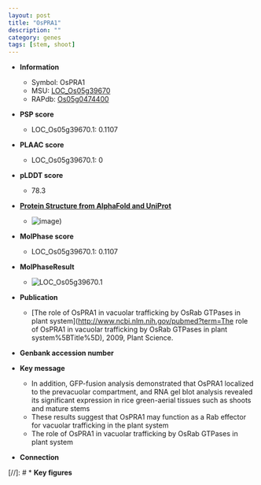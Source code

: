 ```yaml
---
layout: post
title: "OsPRA1"
description: ""
category: genes
tags: [stem, shoot]
---
```


* **Information**  
    + Symbol: OsPRA1  
    + MSU: [LOC_Os05g39670](http://rice.plantbiology.msu.edu/cgi-bin/ORF_infopage.cgi?orf=LOC_Os05g39670)  
    + RAPdb: [Os05g0474400](http://rapdb.dna.affrc.go.jp/viewer/gbrowse_details/irgsp1?name=Os05g0474400)  

* **PSP score**  
    + LOC_Os05g39670.1: 0.1107 

* **PLAAC score**  
    + LOC_Os05g39670.1: 0 

* **pLDDT score**
    + 78.3

* **[Protein Structure from AlphaFold and UniProt](https://www.uniprot.org/uniprotkb/Q65WW5/entry#structure)**
    + ![image](https://ricepsp.github.io/images/Q6/AF-Q65WW5-F1.png))

* **MolPhase score**
    + LOC_Os05g39670.1: 0.1107

* **MolPhaseResult**
    + ![LOC_Os05g39670.1](https://ricepsp.github.io/pictures/LOC_Os05g/LOC_Os05g39670.1.png)

* **Publication**  
    + [The role of OsPRA1 in vacuolar trafficking by OsRab GTPases in plant system](http://www.ncbi.nlm.nih.gov/pubmed?term=The role of OsPRA1 in vacuolar trafficking by OsRab GTPases in plant system%5BTitle%5D), 2009, Plant Science.

* **Genbank accession number**  

* **Key message**  
    + In addition, GFP-fusion analysis demonstrated that OsPRA1 localized to the prevacuolar compartment, and RNA gel blot analysis revealed its significant expression in rice green-aerial tissues such as shoots and mature stems
    + These results suggest that OsPRA1 may function as a Rab effector for vacuolar trafficking in the plant system
    + The role of OsPRA1 in vacuolar trafficking by OsRab GTPases in plant system

* **Connection**  

[//]: # * **Key figures**  


